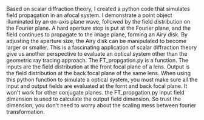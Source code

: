 Based on scalar diffraction theory, I created a python code that simulates field propagation in an afocal system. I demonstrate a point object illuminated by an on-axis plane wave, followed by the field distribution on the Fourier plane. A hard aperture stop is put at the Fourier plane, and the field continues to propagate to the image plane, forming an Airy disk. By adjusting the aperture size, the Airy disk can be manipulated to become larger or smaller. This is a fascinating application of scalar diffraction theory give us another perspective to evaluate an optical system other than the geometric ray tracing approach. 
The FT_propgation.py is a function. The inputs are the field distribution at the front focal plane of a lens. Output is the field distribution at the back focal plane of the same lens. When using this python function to simulate a optical system, you must make sure all the input and output fields are evaluated at the fornt and back focal plane. It won't work for other conjugate planes. 
the FT_propgation.py input field dimension is used to calculate the output field dimension. So trust the dimension, you don't need to worry about the scaling mess between fourier transformation.  
